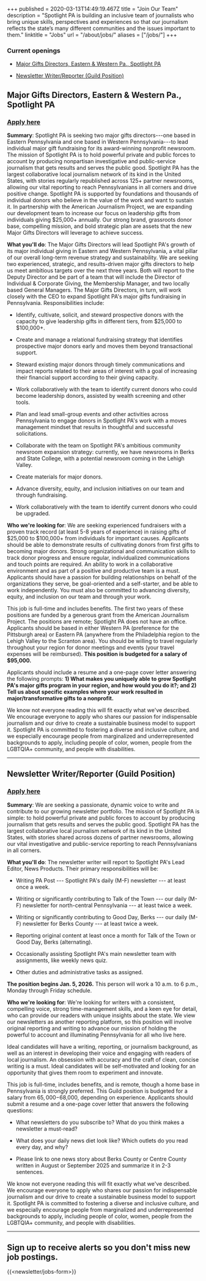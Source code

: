 +++
published = 2020-03-13T14:49:19.467Z
title = "Join Our Team"
description = "Spotlight PA is building an inclusive team of journalists who bring unique skills, perspectives and experiences so that our journalism reflects the state’s many different communities and the issues important to them."
linktitle = "Jobs"
url = "/about/jobs/"
aliases = ["/jobs/"]
+++
### Current openings

* [Major Gifts Directors, Eastern & Western Pa., Spotlight PA](#major-gifts-directors-eastern--western-pa-spotlight-pa)

* [Newsletter Writer/Reporter (Guild Position)](#newsletter-writerreporter-guild-position)

## Major Gifts Directors, Eastern & Western Pa., Spotlight PA

### [Apply here](https://spotlightpa.applytojob.com/apply/GVPPuvRpdw/Major-Gifts-Directors-Eastern-Western-Pa)

**Summary**: Spotlight PA is seeking two major gifts directors---one based in Eastern Pennsylvania and one based in Western Pennsylvania---to lead individual major gift fundraising for its award-winning nonprofit newsroom. The mission of Spotlight PA is to hold powerful private and public forces to account by producing nonpartisan investigative and public-service journalism that gets results and serves the public good. Spotlight PA has the largest collaborative local journalism network of its kind in the United States, with stories regularly republished across 125+ partner newsrooms, allowing our vital reporting to reach Pennsylvanians in all corners and drive positive change. Spotlight PA is supported by foundations and thousands of individual donors who believe in the value of the work and want to sustain it. In partnership with the American Journalism Project, we are expanding our development team to increase our focus on leadership gifts from individuals giving $25,000+ annually. Our strong brand, grassroots donor base, compelling mission, and bold strategic plan are assets that the new Major Gifts Directors will leverage to achieve success.

**What you'll do**: The Major Gifts Directors will lead Spotlight PA's growth of its major individual giving in Eastern and Western Pennsylvania, a vital pillar of our overall long-term revenue strategy and sustainability. We are seeking two experienced, strategic, and results-driven major gifts directors to help us meet ambitious targets over the next three years. Both will report to the Deputy Director and be part of a team that will include the Director of Individual & Corporate Giving, the Membership Manager, and two locally based General Managers. The Major Gifts Directors, in turn, will work closely with the CEO to expand Spotlight PA's major gifts fundraising in Pennsylvania. Responsibilities include:

-   Identify, cultivate, solicit, and steward prospective donors with the capacity to give leadership gifts in different tiers, from $25,000 to $100,000+.

-   Create and manage a relational fundraising strategy that identifies prospective major donors early and moves them beyond transactional support.

-   Steward existing major donors through timely communications and impact reports related to their areas of interest with a goal of increasing their financial support according to their giving capacity.

-   Work collaboratively with the team to identify current donors who could become leadership donors, assisted by wealth screening and other tools. 

-   Plan and lead small-group events and other activities across Pennsylvania to engage donors in Spotlight PA's work with a moves management mindset that results in thoughtful and successful solicitations. 

-   Collaborate with the team on Spotlight PA's ambitious community newsroom expansion strategy: currently, we have newsrooms in Berks and State College, with a potential newsroom coming in the Lehigh Valley.

-   Create materials for major donors. 

-   Advance diversity, equity, and inclusion initiatives on our team and through fundraising. 

-   Work collaboratively with the team to identify current donors who could be upgraded.

**Who we're looking for**: We are seeking experienced fundraisers with a proven track record (at least 5-8 years of experience) in raising gifts of $25,000 to $100,000+ from individuals for important causes. Applicants should be able to demonstrate results of cultivating donors from first gifts to becoming major donors. Strong organizational and communication skills to track donor progress and ensure regular, individualized communications and touch points are required. An ability to work in a collaborative environment and as part of a positive and productive team is a must. Applicants should have a passion for building relationships on behalf of the organizations they serve, be goal-oriented and a self-starter, and be able to work independently. You must also be committed to advancing diversity, equity, and inclusion on our team and through your work.

This job is full-time and includes benefits.  The first two years of these positions are funded by a generous grant from the American Journalism Project. The positions are remote; Spotlight PA does not have an office. Applicants should be based in either Western PA (preference for the Pittsburgh area) or Eastern PA (anywhere from the Philadelphia region to the Lehigh Valley to the Scranton area). You should be willing to travel regularly throughout your region for donor meetings and events (your travel expenses will be reimbursed). **This position is budgeted for a salary of $95,000.**

Applicants should include a resume and a one-page cover letter answering the following prompts: **1) What makes you uniquely able to grow Spotlight PA's major gifts program in your region, and how would you do it?; and 2) Tell us about specific examples where your work resulted in major/transformative gifts to a nonprofit.**

We know not everyone reading this will fit exactly what we've described. We encourage everyone to apply who shares our passion for indispensable journalism and our drive to create a sustainable business model to support it. Spotlight PA is committed to fostering a diverse and inclusive culture, and we especially encourage people from marginalized and underrepresented backgrounds to apply, including people of color, women, people from the LGBTQIA+ community, and people with disabilities.

- - -

## Newsletter Writer/Reporter (Guild Position)

### [Apply here](https://spotlightpa.applytojob.com/apply/FIsBWvEduM/Newsletter-WriterReporter-Guild-Position)

**Summary**: We are seeking a passionate, dynamic voice to write and contribute to our growing newsletter portfolio. The mission of Spotlight PA is simple: to hold powerful private and public forces to account by producing journalism that gets results and serves the public good. Spotlight PA has the largest collaborative local journalism network of its kind in the United States, with stories shared across dozens of partner newsrooms, allowing our vital investigative and public-service reporting to reach Pennsylvanians in all corners.

**What you'll do**: The newsletter writer will report to Spotlight PA's Lead Editor, News Products. Their primary responsibilities will be:

-   Writing PA Post --- Spotlight PA's daily (M-F) newsletter --- at least once a week.

-   Writing or significantly contributing to Talk of the Town --- our daily (M-F) newsletter for north-central Pennsylvania --- at least twice a week.

-   Writing or significantly contributing to Good Day, Berks --- our daily (M-F) newsletter for Berks County --- at least twice a week.

-   Reporting original content at least once a month for Talk of the Town or Good Day, Berks (alternating). 

-   Occasionally assisting Spotlight PA's main newsletter team with assignments, like weekly news quiz. 

-   Other duties and administrative tasks as assigned.

**The position begins Jan. 5, 2026.** This person will work a 10 a.m. to 6 p.m., Monday through Friday schedule.

**Who we're looking for**: We're looking for writers with a consistent, compelling voice, strong time-management skills, and a keen eye for detail, who can provide our readers with unique insights about the state. We view our newsletters as another reporting platform, so this position will involve original reporting and writing to advance our mission of holding the powerful to account and illuminating Pennsylvania for all who live here.

Ideal candidates will have a writing, reporting, or journalism background, as well as an interest in developing their voice and engaging with readers of local journalism. An obsession with accuracy and the craft of clean, concise writing is a must. Ideal candidates will be self-motivated and looking for an opportunity that gives them room to experiment and innovate.

This job is full-time, includes benefits, and is remote, though a home base in Pennsylvania is strongly preferred. This Guild position is budgeted for a salary from $65,000-$68,000, depending on experience. Applicants should submit a resume and a one-page cover letter that answers the following questions:

-   What newsletters do you subscribe to? What do you think makes a newsletter a must-read?

-   What does your daily news diet look like? Which outlets do you read every day, and why? 

-   Please link to one news story about Berks County or Centre County written in August or September 2025 and summarize it in 2-3 sentences. 

We know not everyone reading this will fit exactly what we've described. We encourage everyone to apply who shares our passion for indispensable journalism and our drive to create a sustainable business model to support it. Spotlight PA is committed to fostering a diverse and inclusive culture, and we especially encourage people from marginalized and underrepresented backgrounds to apply, including people of color, women, people from the LGBTQIA+ community, and people with disabilities.

- - -

## Sign up to receive alerts so you don't miss new job postings.

{{<newsletter/jobs-form>}}
